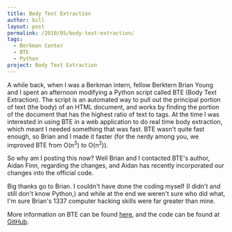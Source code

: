 ```yaml
---
title: Body Text Extraction
author: bill
layout: post
permalink: /2010/05/body-text-extraction/
tags:
  - Berkman Center
  - BTE
  - Python
project: Body Text Extraction
---
```

A while back, when I was a Berkman intern, fellow Berktern Brian Young and I
spent an afternoon modifying a Python script called BTE (Body Text Extraction).
The script is an automated way to pull out the principal portion of text (the
body) of an HTML document, and works by finding the portion of the document
that has the highest ratio of text to tags. At the time I was interested in
using BTE in a web application to do real time body extraction, which meant I
needed something that was fast. BTE wasn't quite fast enough, so Brian and I
made it faster (for the nerdy among you, we improved BTE from O(n<sup>3</sup>)
to O(n<sup>2</sup>)).

So why am I posting this now? Well Brian and I contacted BTE's author, Aidan
Finn, regarding the changes, and Aidan has recently incorporated our changes
into the official code.

Big thanks go to Brian. I couldn't have done the coding myself (I didn't and
still don't know Python,) and while at the end we weren't sure who did what,
I'm sure Brian's 1337 computer hacking skills were far greater than mine.

More information on BTE can be found [here][1], and the code can be found at
[GitHub][2].

 [1]: http://www.aidanf.net/archive/software/bte-body-text-extraction
 [2]: http://github.com/aidanf/BTE
